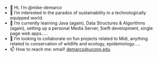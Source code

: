- 👋 Hi, I’m @mike-demarco
- 👀 I’m interested in the paradox of sustainability in a technologically equipped world.
- 🌱 I’m currently learning Java (again), Data Structures & Algorithms (again), setting up a personal Media Server, Swift development, single page web apps.....
- 💞️ I’m looking to collaborate on fun projects related to Midi, anything related to conservation of wildlife and ecology, epidemiology.....
- 📫 How to reach me: email! demarco@uconn.edu

<!---
mike-demarco/mike-demarco is a ✨ special ✨ repository because its `README.md` (this file) appears on your GitHub profile.
You can click the Preview link to take a look at your changes.
--->
